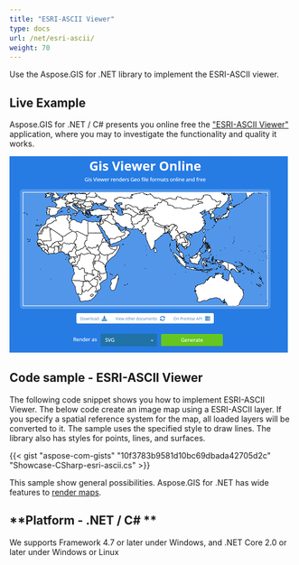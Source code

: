 ```yaml
---
title: "ESRI-ASCII Viewer"
type: docs
url: /net/esri-ascii/
weight: 70
---
```


Use the Aspose.GIS for .NET library to implement the ESRI-ASCII viewer.

## **Live Example**

Aspose.GIS for .NET / C# presents you online free the ["ESRI-ASCII Viewer"](https://products.aspose.app/gis/viewer/esri-ascii) application, where you may to investigate the functionality and quality it works.

![ESRI-ASCII viewer app](viewer.png)

## **Code sample - ESRI-ASCII Viewer**

The following code snippet shows you how to implement ESRI-ASCII Viewer. The below code create an image map using a ESRI-ASCII layer. If you specify a spatial reference system for the map, all loaded layers will be converted to it. 
The sample uses the specified style to draw lines. The library also has styles for points, lines, and surfaces.

{{< gist "aspose-com-gists" "10f3783b9581d10bc69dbada42705d2c" "Showcase-CSharp-esri-ascii.cs" >}}

This sample show general possibilities. Aspose.GIS for .NET has wide features to [render maps](https://docs.aspose.com/gis/net/map-rendering/).

## **Platform - .NET / C# **

We supports Framework 4.7 or later under Windows, and .NET Core 2.0 or later under Windows or Linux
